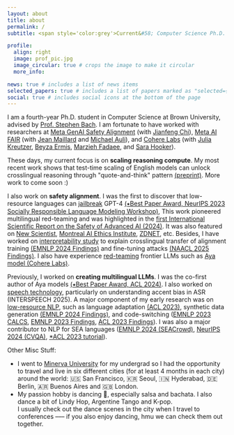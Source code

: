 ```yaml
---
layout: about
title: about
permalink: /
subtitle: <span style='color:grey'>Current&#58; Computer Science Ph.D. @ Brown University<br>Past&#58; Research Scientist Intern @ <a href='https://ai.meta.com/' style='color:#222222'>Meta AI</a>, Research Collaborator @ <a href='https://cohere.com/research' style='color:#222222'>Cohere For AI</a></span>

profile:
  align: right
  image: prof_pic.jpg
  image_circular: true # crops the image to make it circular
  more_info: 

news: true # includes a list of news items
selected_papers: true # includes a list of papers marked as "selected={true}"
social: true # includes social icons at the bottom of the page
---
```


<style type="text/css">
 .tab { margin-left: 30px; }
</style>


I am a fourth-year Ph.D. student in Computer Science at Brown University, advised by [Prof. Stephen Bach](https://scholar.google.com/citations?user=hs6pGXoAAAAJ&hl=en). I am fortunate to have worked with researchers at <u>Meta GenAI Safety Alignment</u> (with [Jianfeng Chi](https://jfchi.github.io/)), <u>Meta AI FAIR</u> (with [Jean Maillard](https://maillard.it/) and [Michael Auli](https://michaelauli.github.io/)), and <u>Cohere Labs</u> (with [Julia Kreutzer](https://juliakreutzer.github.io/), [Beyza Ermis](https://scholar.google.com/citations?user=v2cMiCAAAAAJ&hl=en), [Marzieh Fadaee](https://marziehf.github.io/), and [Sara Hooker](https://www.sarahooker.me/)). 

These days, my current focus is on **scaling reasoning compute**. My most recent work shows that test-time scaling of English models can unlock crosslingual reasoning through "quote-and-think" pattern [(preprint)](https://arxiv.org/abs/2505.05408). More work to come soon :)

I also work on **safety alignment**. I was the first to discover that low-resource languages can <u>jailbreak</u> GPT-4 [(&#11089;Best Paper Award, NeurIPS 2023 Socially Responsible Language Modeling Workshop)](https://arxiv.org/abs/2310.02446), This work pioneered multilingual red-teaming and was highlighted in the [first International Scientific Report on the Safety of Advanced AI (2024)](https://www.gov.uk/government/publications/international-scientific-report-on-the-safety-of-advanced-ai). It was also featured on [New Scientist](https://www.newscientist.com/article/2398656-gpt-4-gave-advice-on-planning-terrorist-attacks-when-asked-in-zulu/), [Montreal AI Ethics Institute](https://montrealethics.ai/low-resource-languages-jailbreak-gpt-4/), [ZDNET](https://www.zdnet.com/article/the-safety-of-openais-gpt-4-is-lost-in-translation/), etc. Besides, I have worked on <u>interpretability study</u> to explain crosslingual transfer of alignment training [(EMNLP 2024 Findings)](https://arxiv.org/abs/2406.16235) and fine-tuning attacks [(NAACL 2025 Findings)](https://arxiv.org/abs/2410.18210). I also have experience <u>red-teaming</u> frontier LLMs such as [Aya model (Cohere Labs)](https://cohere.com/research/aya). 

Previously, I worked on **creating multilingual LLMs**. I was the co-first author of Aya models [(&#11089;Best Paper Award, ACL 2024)](https://arxiv.org/abs/2402.07827). I also worked on <u>speech technology</u>, particularly on understanding accent bias in ASR (INTERSPEECH 2025). A major component of my early research was on <u>low-resource NLP</u>, such as language adaptation [(ACL 2023)](https://arxiv.org/abs/2212.09535), synthetic data generation [(EMNLP 2024 Findings)](https://arxiv.org/abs/2402.14086), and code-switching ([EMNLP 2023 CALCS](https://arxiv.org/abs/2303.13592), [EMNLP 2023 Findings](https://aclanthology.org/2023.findings-emnlp.382/), [ACL 2023 Findings](https://aclanthology.org/2023.findings-acl.185/)). I was also a major contributor to NLP for SEA languages ([EMNLP 2024 (SEACrowd)](https://arxiv.org/abs/2406.10118), [NeurIPS 2024 (CVQA)](https://arxiv.org/abs/2406.05967), [*ACL 2023 tutorial](https://aclanthology.org/2023.ijcnlp-tutorials.2/)).

Other Misc Stuff:
- I went to [Minerva University](https://www.minerva.edu/) for my undergrad so I had the opportunity to travel and live in six different cities (for at least 4 months in each city) around the world: 🇺🇸 San Francisco, 🇰🇷 Seoul, 🇮🇳 Hyderabad, 🇩🇪 Berlin, 🇦🇷 Buenos Aires and 🇬🇧 London. 
- My passion hobby is dancing 🕺, especially salsa and bachata. I also dance a bit of Lindy Hop, Argentine Tango and K-pop. <br>I usually check out the dance scenes in the city when I travel to conferences ––– if you also enjoy dancing, hmu we can check them out together.
